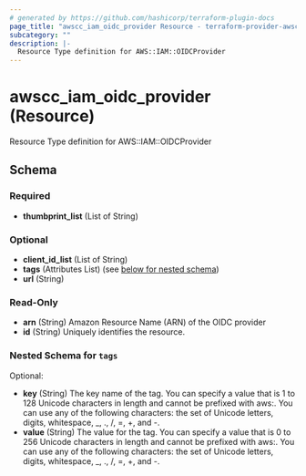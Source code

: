 ```yaml
---
# generated by https://github.com/hashicorp/terraform-plugin-docs
page_title: "awscc_iam_oidc_provider Resource - terraform-provider-awscc"
subcategory: ""
description: |-
  Resource Type definition for AWS::IAM::OIDCProvider
---
```


# awscc_iam_oidc_provider (Resource)

Resource Type definition for AWS::IAM::OIDCProvider



<!-- schema generated by tfplugindocs -->
## Schema

### Required

- **thumbprint_list** (List of String)

### Optional

- **client_id_list** (List of String)
- **tags** (Attributes List) (see [below for nested schema](#nestedatt--tags))
- **url** (String)

### Read-Only

- **arn** (String) Amazon Resource Name (ARN) of the OIDC provider
- **id** (String) Uniquely identifies the resource.

<a id="nestedatt--tags"></a>
### Nested Schema for `tags`

Optional:

- **key** (String) The key name of the tag. You can specify a value that is 1 to 128 Unicode characters in length and cannot be prefixed with aws:. You can use any of the following characters: the set of Unicode letters, digits, whitespace, _, ., /, =, +, and -.
- **value** (String) The value for the tag. You can specify a value that is 0 to 256 Unicode characters in length and cannot be prefixed with aws:. You can use any of the following characters: the set of Unicode letters, digits, whitespace, _, ., /, =, +, and -.


